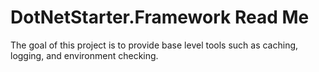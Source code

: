 # DotNetStarter.Framework Read Me

The goal of this project is to provide base level tools such as caching, logging, and environment checking.